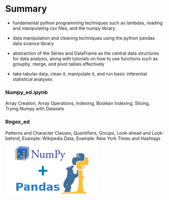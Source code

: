 # Summary

- fundamental python programming techniques such as lambdas, reading and manipulating csv files, and the numpy library

- data manipulation and cleaning techniques using the python pandas data science library 

- abstraction of the Series and DataFrame as the central data structures for data analysis, along with tutorials on how to use functions such as groupby, merge, and pivot tables effectively

- take tabular data, clean it, manipulate it, and run basic inferential statistical analyses

### Numpy_ed.ipynb

Array Creation, Array Operations, Indexing, Boolean Indexing, Slicing, Trying Numpy with Datasets

### Regex_ed

Patterns and Character Classes, Quantifiers, Groups, Look-ahead and Look-behind, Example: Wikipedia Data, Example: New York Times and Hashtags





![](https://github.com/AlexaWu/Python/blob/main/screenshots/numpy%20%26%20pandas.png)
